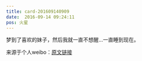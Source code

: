 ```yaml
---
title: card-201609140909
date:  2016-09-14 09:24:11
pos: 火星
---
```

梦到了喜欢的妹子，然后我就一直不想醒...一直睡到现在。 

来源于个人weibo：[原文链接](https://m.weibo.cn/status/E8ciBbMnY?mblogid=E8ciBbMnY)